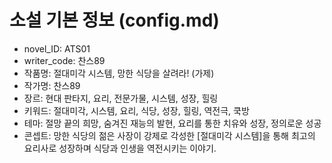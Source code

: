 # 소설 기본 정보 (config.md)

- novel_ID: ATS01
- writer_code: 찬스89
- 작품명: 절대미각 시스템, 망한 식당을 살려라! (가제)
- 작가명: 찬스89
- 장르: 현대 판타지, 요리, 전문가물, 시스템, 성장, 힐링
- 키워드: 절대미각, 시스템, 요리, 식당, 성장, 힐링, 역전극, 쿡방
- 테마: 절망 끝의 희망, 숨겨진 재능의 발현, 요리를 통한 치유와 성장, 정의로운 성공
- 콘셉트: 망한 식당의 젊은 사장이 강제로 각성한 [절대미각 시스템]을 통해 최고의 요리사로 성장하며 식당과 인생을 역전시키는 이야기.